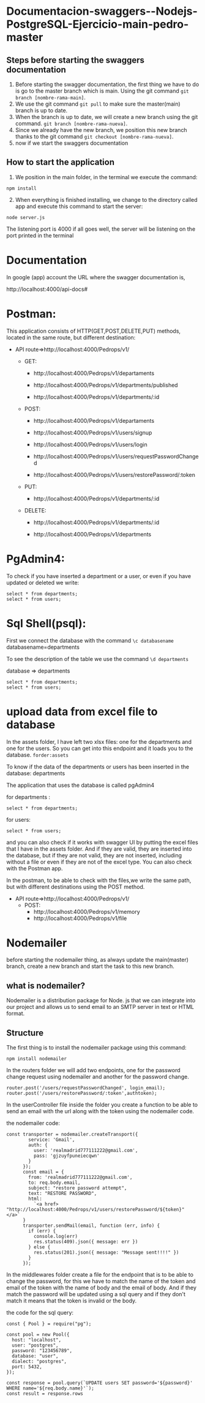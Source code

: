 # Documentacion-swaggers--Nodejs-PostgreSQL-Ejercicio-main-pedro-master
##  Steps before starting the swaggers documentation

1. Before starting the swagger documentation, the first thing we have to do is go to the master branch which is main. Using the git command `git branch [nombre-rama-main]`.
2. We use the git command `git pull` to make sure the master(main) branch is up to date.
3. When the branch is up to date, we will create a new branch using the git command. `git branch [nombre-rama-nueva]`.
4. Since we already have the new branch, we position this new branch thanks to the git command `git checkout [nombre-rama-nueva]`.
5. now if we start the swaggers documentation


## How to start the application

1. We position in the main folder, in the terminal we execute the command:
```
npm install
```
2. When everything is finished installing, we change to the directory called app and execute this command to start the server:
```
node server.js
```
The listening port is 4000
if all goes well, the server will be listening on the port printed in the terminal

# Documentation

In google (app) account the URL where the swagger documentation is,

http://localhost:4000/api-docs#

# Postman:

This application consists of HTTP(GET,POST,DELETE,PUT) methods, located in the same route, but different destination:


* API route=>http://localhost:4000/Pedrops/v1/
  - GET:
  
    - http://localhost:4000/Pedrops/v1/departaments
   
    - http://localhost:4000/Pedrops/v1/departments/published
   
    - http://localhost:4000/Pedrops/v1/departments/:id
   
  - POST:
  
    - http://localhost:4000/Pedrops/v1/departaments
   
    - http://localhost:4000/Pedrops/v1/users/signup
   
    - http://localhost:4000/Pedrops/v1/users/login

    - http://localhost:4000/Pedrops/v1/users/requestPasswordChanged

    - http://localhost:4000/Pedrops/v1/users/restorePassword/:token
   
  - PUT:
  
    - http://localhost:4000/Pedrops/v1/departments/:id
   
  - DELETE:
  
    - http://localhost:4000/Pedrops/v1/departments/:id
   
    - http://localhost:4000/Pedrops/v1/departments


# PgAdmin4:

To check if you have inserted a department or a user, or even if you have updated or deleted we write:

```
select * from departments;
select * from users;
```
# Sql Shell(psql):

First we connect the database with the command  `\c databasename` databasename=departments
 
To see the description of the table we use the command  `\d departments`
 
database => departments
```
select * from departments;
select * from users;
```
# upload data from excel file to database

In the assets folder, I have left two xlsx files: one for the departments and one for the users. So you can get into this endpoint and it loads you to the database. `forder:assets`

To know if the data of the departments or users has been inserted in the database: departments

The application that uses the database is called
pgAdmin4

for departments :
```
select * from departments;
```
for users:
```
select * from users;
```
and you can also check if it works with swagger UI by putting the excel files that I have in the assets folder. And if they are valid, they are inserted into the database, but if they are not valid, they are not inserted, including without a file or even if they are not of the excel type. You can also check with the Postman app.

In the postman, to be able to check with the files,we write the same path, but with different destinations using the POST method.

* API route=>http://localhost:4000/Pedrops/v1/
  - POST:
    - http://localhost:4000/Pedrops/v1/memory
    - http://localhost:4000/Pedrops/v1/file

# Nodemailer

before starting the nodemailer thing, as always update the main(master) branch, create a new branch and start the task to this new branch.

## what is nodemailer?
Nodemailer is a distribution package for Node. js that we can integrate into our project and allows us to send email to an SMTP server in text or HTML format.

## Structure

The first thing is to install the nodemailer package using this command:
```
npm install nodemailer
```
In the routers folder we will add two endpoints, one for the password change request using nodemailer and another for the password change.
```
router.post('/users/requestPasswordChanged', login_email);
router.post('/users/restorePassword/:token',authtoken);

```
In the userController file inside the folder you create a function to be able to send an email with the url along with the token using the nodemailer code.

the nodemailer code:
```
const transporter = nodemailer.createTransport({
        service: 'Gmail',
        auth: {
          user: 'realmadrid777111222@gmail.com',
          pass: 'gjzuyfpuneiecqwn'
        }
      });
      const email = {
        from: 'realmadrid777111222@gmail.com',
        to: req.body.email,
        subject: "restore password attempt",
        text: "RESTORE PASSWORD",
        html:
          `<a href> "http://localhost:4000/Pedrops/v1/users/restorePassword/${token}" </a>`
      }
      transporter.sendMail(email, function (err, info) {
        if (err) {
          console.log(err)
          res.status(409).json({ message: err })
        } else {
          res.status(201).json({ message: "Message sent!!!!" })
        }
      });
```
In the middlewares folder create a file for the endpoint that is to be able to change the password, for this we have to match the name of the token and email of the token with the name of body and the email of body. And if they match the password will be updated using a sql query and if they don't match it means that the token is invalid or the body.

the code for the sql query:
```
const { Pool } = require("pg");

const pool = new Pool({
  host: "localhost",
  user: "postgres",
  password: "123456789",
  database: "user",
  dialect: "postgres",
  port: 5432,
});

const response = pool.query(`UPDATE users SET password='${password}' WHERE name='${req.body.name}'`);
const result = response.rows
          
```